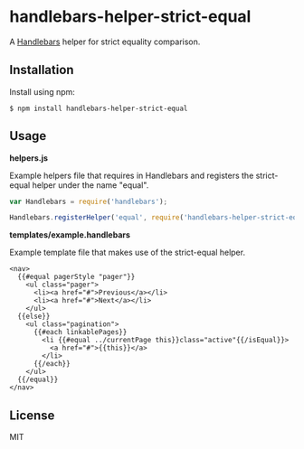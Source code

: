 # handlebars-helper-strict-equal

A [Handlebars](http://handlebarsjs.com/) helper for strict equality comparison.

## Installation

Install using npm:

    $ npm install handlebars-helper-strict-equal

## Usage

**helpers.js**

Example helpers file that requires in Handlebars and registers the strict-equal
helper under the name "equal".

```js
var Handlebars = require('handlebars');

Handlebars.registerHelper('equal', require('handlebars-helper-strict-equal'));
```

**templates/example.handlebars**

Example template file that makes use of the strict-equal helper.

```
<nav>
  {{#equal pagerStyle "pager"}}
    <ul class="pager">
      <li><a href="#">Previous</a></li>
      <li><a href="#">Next</a></li>
    </ul>
  {{else}}
    <ul class="pagination">
      {{#each linkablePages}}
        <li {{#equal ../currentPage this}}class="active"{{/isEqual}}>
          <a href="#">{{this}}</a>
        </li>
      {{/each}}
    </ul>
  {{/equal}}
</nav>
```

## License

MIT
